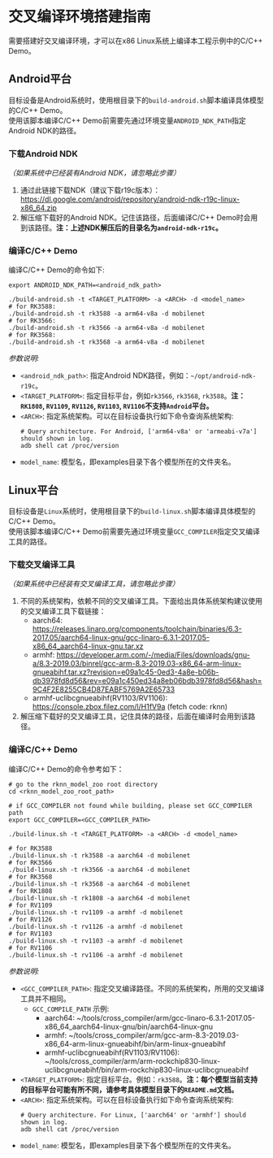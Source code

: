 # 交叉编译环境搭建指南

需要搭建好交叉编译环境，才可以在x86 Linux系统上编译本工程示例中的C/C++ Demo。


## Android平台

目标设备是Android系统时，使用根目录下的`build-android.sh`脚本编译具体模型的C/C++ Demo。  
使用该脚本编译C/C++ Demo前需要先通过环境变量`ANDROID_NDK_PATH`指定Android NDK的路径。

### 下载Android NDK

*（如果系统中已经装有Android NDK，请忽略此步骤）*

1. 通过此链接下载NDK（建议下载r19c版本）：https://dl.google.com/android/repository/android-ndk-r19c-linux-x86_64.zip
2. 解压缩下载好的Android NDK。记住该路径，后面编译C/C++ Demo时会用到该路径。**注：上述NDK解压后的目录名为`android-ndk-r19c`。**

### 编译C/C++ Demo

编译C/C++ Demo的命令如下:
```shell
export ANDROID_NDK_PATH=<android_ndk_path>

./build-android.sh -t <TARGET_PLATFORM> -a <ARCH> -d <model_name>
# for RK3588:
./build-android.sh -t rk3588 -a arm64-v8a -d mobilenet
# for RK3566:
./build-android.sh -t rk3566 -a arm64-v8a -d mobilenet
# for RK3568:
./build-android.sh -t rk3568 -a arm64-v8a -d mobilenet
```
*参数说明:*
- `<android_ndk_path>`: 指定Android NDK路径，例如：`~/opt/android-ndk-r19c`。
- `<TARGET_PLATFORM>`: 指定目标平台，例如`rk3566`, `rk3568`, `rk3588`。**注：`RK1808`, `RV1109`, `RV1126`, `RV1103`, `RV1106`不支持`Android`平台。**
- `<ARCH>`: 指定系统架构。可以在目标设备执行如下命令查询系统架构:
	```shell
	# Query architecture. For Android, ['arm64-v8a' or 'armeabi-v7a'] should shown in log.
	adb shell cat /proc/version
	```
- `model_name`: 模型名，即examples目录下各个模型所在的文件夹名。


## Linux平台

目标设备是`Linux`系统时，使用根目录下的`build-linux.sh`脚本编译具体模型的 C/C++ Demo。  
使用该脚本编译C/C++ Demo前需要先通过环境变量`GCC_COMPILER`指定交叉编译工具的路径。

### 下载交叉编译工具

*（如果系统中已经装有交叉编译工具，请忽略此步骤）*

1. 不同的系统架构，依赖不同的交叉编译工具。下面给出具体系统架构建议使用的交叉编译工具下载链接：
   - aarch64: https://releases.linaro.org/components/toolchain/binaries/6.3-2017.05/aarch64-linux-gnu/gcc-linaro-6.3.1-2017.05-x86_64_aarch64-linux-gnu.tar.xz
   - armhf: https://developer.arm.com/-/media/Files/downloads/gnu-a/8.3-2019.03/binrel/gcc-arm-8.3-2019.03-x86_64-arm-linux-gnueabihf.tar.xz?revision=e09a1c45-0ed3-4a8e-b06b-db3978fd8d56&rev=e09a1c450ed34a8eb06bdb3978fd8d56&hash=9C4F2E8255CB4D87EABF5769A2E65733
   - armhf-uclibcgnueabihf(RV1103/RV1106): https://console.zbox.filez.com/l/H1fV9a (fetch code: rknn)
2. 解压缩下载好的交叉编译工具，记住具体的路径，后面在编译时会用到该路径。

### 编译C/C++ Demo

编译C/C++ Demo的命令参考如下：
```shell
# go to the rknn_model_zoo root directory
cd <rknn_model_zoo_root_path>

# if GCC_COMPILER not found while building, please set GCC_COMPILER path
export GCC_COMPILER=<GCC_COMPILER_PATH>

./build-linux.sh -t <TARGET_PLATFORM> -a <ARCH> -d <model_name>

# for RK3588
./build-linux.sh -t rk3588 -a aarch64 -d mobilenet
# for RK3566
./build-linux.sh -t rk3566 -a aarch64 -d mobilenet
# for RK3568
./build-linux.sh -t rk3568 -a aarch64 -d mobilenet
# for RK1808
./build-linux.sh -t rk1808 -a aarch64 -d mobilenet
# for RV1109
./build-linux.sh -t rv1109 -a armhf -d mobilenet
# for RV1126
./build-linux.sh -t rv1126 -a armhf -d mobilenet
# for RV1103
./build-linux.sh -t rv1103 -a armhf -d mobilenet
# for RV1106
./build-linux.sh -t rv1106 -a armhf -d mobilenet
```

*参数说明:*
- `<GCC_COMPILER_PATH>`: 指定交叉编译路径。不同的系统架构，所用的交叉编译工具并不相同。
    - `GCC_COMPILE_PATH` 示例:
        - aarch64: ~/tools/cross_compiler/arm/gcc-linaro-6.3.1-2017.05-x86_64_aarch64-linux-gnu/bin/aarch64-linux-gnu
        - armhf: ~/tools/cross_compiler/arm/gcc-arm-8.3-2019.03-x86_64-arm-linux-gnueabihf/bin/arm-linux-gnueabihf
        - armhf-uclibcgnueabihf(RV1103/RV1106): ~/tools/cross_compiler/arm/arm-rockchip830-linux-uclibcgnueabihf/bin/arm-rockchip830-linux-uclibcgnueabihf
- `<TARGET_PLATFORM>`: 指定目标平台。例如：`rk3588`。**注：每个模型当前支持的目标平台可能有所不同，请参考具体模型目录下的`README.md`文档。**
- `<ARCH>`: 指定系统架构。可以在目标设备执行如下命令查询系统架构: 
  ```shell
  # Query architecture. For Linux, ['aarch64' or 'armhf'] should shown in log.
  adb shell cat /proc/version
  ```
- `model_name`: 模型名，即examples目录下各个模型所在的文件夹名。
